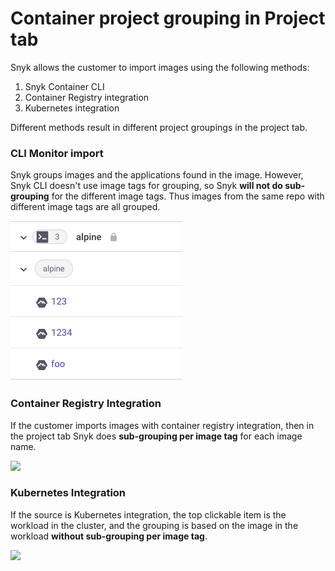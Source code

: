 # Container project grouping in Project tab

Snyk allows the customer to import images using the following methods:

1. Snyk Container CLI
2. Container Registry integration
3. Kubernetes integration

Different methods result in different project groupings in the project tab.

### CLI Monitor import

Snyk groups images and the applications found in the image. However, Snyk CLI doesn't use image tags for grouping, so Snyk **will not do sub-grouping** for the different image tags. Thus images from the same repo with different image tags are all grouped.

![](<../../.gitbook/assets/image (12) (1) (1) (1) (1).png>)

### Container Registry Integration

If the customer imports images with container registry integration, then in the project tab Snyk does **sub-grouping per image tag** for each image name.

![](<../../.gitbook/assets/Screenshot 2022-08-23 at 15.13.18.png>)

### Kubernetes Integration

If the source is Kubernetes integration, the top clickable item is the workload in the cluster, and the grouping is based on the image in the workload **without sub-grouping per image tag**.

![](<../../.gitbook/assets/Screenshot 2022-08-22 at 19.37.56.png>)
